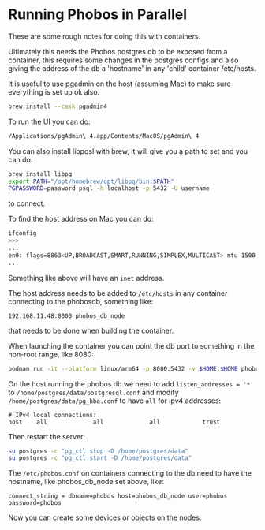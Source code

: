 # Running Phobos in Parallel

These are some rough notes for doing this with containers.

Ultimately this needs the Phobos postgres db to be exposed from a container, this requires some changes in the postgres configs and also giving the address of the db a 'hostname' in any 'child' container /etc/hosts. 

It is useful to use pgadmin on the host (assuming Mac) to make sure everything is set up ok also.

```sh
brew install --cask pgadmin4
```

To run the UI you can do:

```sh
/Applications/pgAdmin\ 4.app/Contents/MacOS/pgAdmin\ 4
```

You can also install libpqsl with brew, it will give you a path to set and you can do:

```sh
brew install libpq
export PATH="/opt/homebrew/opt/libpq/bin:$PATH"
PGPASSWORD=password psql -h localhost -p 5432 -U username
```

to connect.

To find the host address on Mac you can do:

```sh
ifconfig 
>>>
...
en0: flags=8863<UP,BROADCAST,SMART,RUNNING,SIMPLEX,MULTICAST> mtu 1500
...
```

Something like above will have an `inet` address.

The host address needs to be added to `/etc/hosts` in any container connecting to the phobosdb, something like:

```
192.168.11.48:8000 phobos_db_node
```

that needs to be done when building the container.

When launching the container you can point the db port to something in the non-root range, like 8080:

```sh
podman run -it --platform linux/arm64 -p 8080:5432 -v $HOME:$HOME phobos_build
```

On the host running the phobos db we need to add `listen_addresses = '*'` to `/home/postgres/data/postgresql.conf` and modify `/home/postgres/data/pg_hba.conf` to have `all` for ipv4 addresses:

```
# IPv4 local connections:
host    all             all             all            trust
```

Then restart the server:

```sh
su postgres -c "pg_ctl stop -D /home/postgres/data"
su postgres -c "pg_ctl start -D /home/postgres/data"
```

The `/etc/phobos.conf` on containers connecting to the db need to have the hostname, like phobos_db_node set above, like:

```
connect_string = dbname=phobos host=phobos_db_node user=phobos password=phobos
```

Now you can create some devices or objects on the nodes.
